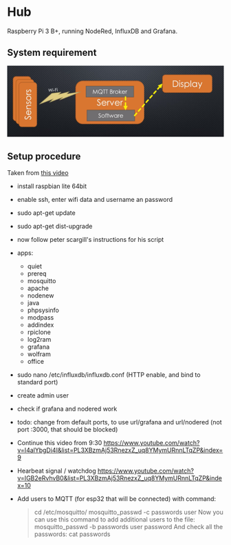 # Hub

Raspberry Pi 3 B+, running NodeRed, InfluxDB and Grafana.

## System requirement

![System reference idea](system_idea.png)

## Setup procedure

Taken from [this video](https://www.youtube.com/watch?v=I4alYbgDi4I&list=PL3XBzmAj53RnezxZ_uq8YMymURnnLTqZP&index=9)

- install raspbian lite 64bit
- enable ssh, enter wifi data and username an password
- sudo apt-get update
- sudo apt-get dist-upgrade

- now follow peter scargill's instructions for his script
- apps:
  - quiet
  - prereq
  - mosquitto
  - apache
  - nodenew
  - java
  - phpsysinfo
  - modpass
  - addindex
  - rpiclone
  - log2ram
  - grafana
  - wolfram
  - office

- sudo nano /etc/influxdb/influxdb.conf (HTTP enable, and bind to standard port)

- create admin user

- check if grafana and nodered work

- todo: change from default ports, to use url/grafana and url/nodered (not port :3000, that should be blocked)

- Continue this video from 9:30
  https://www.youtube.com/watch?v=I4alYbgDi4I&list=PL3XBzmAj53RnezxZ_uq8YMymURnnLTqZP&index=9 

- Hearbeat signal / watchdog
  https://www.youtube.com/watch?v=IGB2eRvhvB0&list=PL3XBzmAj53RnezxZ_uq8YMymURnnLTqZP&index=10

- Add users to MQTT (for esp32 that will be connected) with command:
  > cd /etc/mosquitto/
  > mosquitto_passwd -c passwords user
  Now you can use this command to add additional users to the file:
  > mosquitto_passwd -b passwords user password
  And check all the passwords:
  > cat passwords
